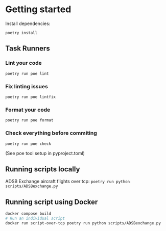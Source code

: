 # Getting started

Install dependencies:

`poetry install`

## Task Runners

### Lint your code
`poetry run poe lint`

### Fix linting issues
`poetry run poe lintfix`

### Format your code
`poetry run poe format`

### Check everything before commiting
`poetry run poe check`

(See poe tool setup in pyproject.toml)


## Running scripts locally

ADSB Exchange aircraft flights over tcp: `poetry run python scripts/ADSBexchange.py`

## Running script using Docker

```sh
docker compose build
# Run an individual script
docker run script-over-tcp poetry run python scripts/ADSBexchange.py
```